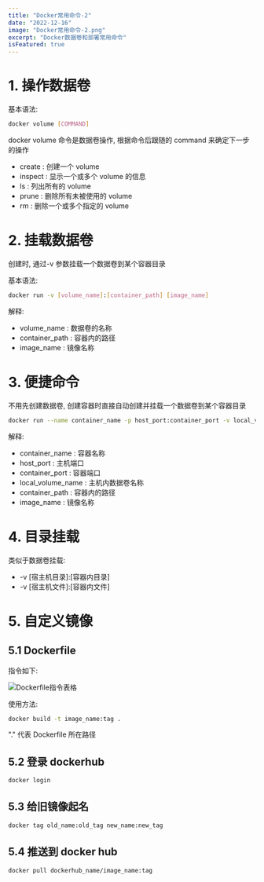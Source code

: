 ```yaml
---
title: "Docker常用命令-2"
date: "2022-12-16"
image: "Docker常用命令-2.png"
excerpt: "Docker数据卷和部署常用命令"
isFeatured: true
---
```


# 1. 操作数据卷

基本语法:

```bash
docker volume [COMMAND]
```

docker volume 命令是数据卷操作, 根据命令后跟随的 command 来确定下一步的操作

- create : 创建一个 volume
- inspect : 显示一个或多个 volume 的信息
- ls : 列出所有的 volume
- prune : 删除所有未被使用的 volume
- rm : 删除一个或多个指定的 volume

# 2. 挂载数据卷

创建时, 通过-v 参数挂载一个数据卷到某个容器目录

基本语法:

```bash
docker run -v [volume_name]:[container_path] [image_name]
```

解释:

- volume_name : 数据卷的名称
- container_path : 容器内的路径
- image_name : 镜像名称

# 3. 便捷命令

不用先创建数据卷, 创建容器时直接自动创建并挂载一个数据卷到某个容器目录

```bash
docker run --name container_name -p host_port:container_port -v local_volume_name:container_path -d image_name
```

解释:

- container_name : 容器名称
- host_port : 主机端口
- container_port : 容器端口
- local_volume_name : 主机内数据卷名称
- container_path : 容器内的路径
- image_name : 镜像名称

# 4. 目录挂载

类似于数据卷挂载:

- -v [宿主机目录]:[容器内目录]
- -v [宿主机文件]:[容器内文件]

# 5. 自定义镜像

## 5.1 Dockerfile

指令如下:

![Dockerfile指令表格](dockerfile.jpg)

使用方法:

```bash
docker build -t image_name:tag .
```

"." 代表 Dockerfile 所在路径

## 5.2 登录 dockerhub

```bash
docker login
```

## 5.3 给旧镜像起名

```bash
docker tag old_name:old_tag new_name:new_tag
```

## 5.4 推送到 docker hub

```bash
docker pull dockerhub_name/image_name:tag
```
